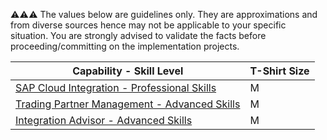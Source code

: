 :warning::warning::warning:  The values below are guidelines only. They are approximations and from diverse sources hence may not be applicable to your specific situation. You are strongly advised to validate the facts before proceeding/committing on the implementation projects.

Capability - Skill Level | T-Shirt Size
--- | ---
[SAP Cloud Integration - Professional Skills](../Application_Skill_Level_Definition.md#cloud-integration---professional-skills) | M
[Trading Partner Management - Advanced Skills](../Application_Skill_Level_Definition.md#trading-partner-management---advanced-skills) | M
[Integration Advisor - Advanced Skills](../Application_Skill_Level_Definition.md#integration-advisor---advanced-skills) | M
